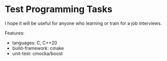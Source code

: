 # Test Programming Tasks

I hope it will be useful for anyone who learning or train for a job interviews.

Features:
* languages: C, C++20
* build-framework: cmake
* unit-test: cmocka/boost
